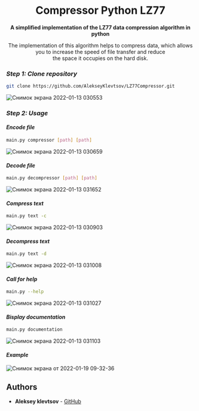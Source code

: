 <!-- markdownlint-configure-file {
  "MD013": {
    "code_blocks": false,
    "tables": false
  },
  "MD033": false,
  "MD041": false
} -->

<div align="center">

# Compressor Python LZ77


####


**A simplified implementation of the LZ77 data compression algorithm in python**

The implementation of this algorithm helps to compress data, which allows <br>
 you to increase the speed of file transfer and reduce <br>
 the space it occupies on the hard disk.


</div>


### *Step 1: Clone repository*

```sh
git clone https://github.com/AlekseyKlevtsov/LZ77Compressor.git
```
![Снимок экрана 2022-01-13 030553](https://user-images.githubusercontent.com/80210745/149242900-2d1e3c7a-1bd0-4907-85ae-b6974ab7f6f9.png)


### *Step 2: Usage*

#### *Encode file*

```sh
main.py compressor [path] [path]
```

![Снимок экрана 2022-01-13 030659](https://user-images.githubusercontent.com/80210745/149242982-9a4176ed-2f68-4ae5-8080-ca96025468b8.png)


#### *Decode file*

```sh
main.py decompressor [path] [path]
```

![Снимок экрана 2022-01-13 031652](https://user-images.githubusercontent.com/80210745/149243431-6dbb53e4-e4db-48e1-819c-24f56ece7a7d.png)



#### *Compress text*

```sh
main.py text -c
```

![Снимок экрана 2022-01-13 030903](https://user-images.githubusercontent.com/80210745/149243133-69ac1562-4250-424c-abbd-af6f98f7f955.png)


#### *Decompress text*

```sh
main.py text -d
```

![Снимок экрана 2022-01-13 031008](https://user-images.githubusercontent.com/80210745/149243139-75c17757-db5d-472a-8f0c-5b8b9d7887b1.png)


#### *Сall for help*

```sh
main.py --help
```

![Снимок экрана 2022-01-13 031027](https://user-images.githubusercontent.com/80210745/149243058-3df92dc6-212b-4e04-b874-44bec6451fb3.png)

#### *Вisplay documentation*

```sh
main.py documentation
```
![Снимок экрана 2022-01-13 031103](https://user-images.githubusercontent.com/80210745/149243053-d753da17-ab1f-49d0-83a8-d984dddb0d04.png)

#### *Example*

![Снимок экрана от 2022-01-19 09-32-36](https://user-images.githubusercontent.com/80210745/150076884-5f8c512d-ca87-4a8e-85cf-7c9abf3a9957.png)

## Authors

* **Aleksey klevtsov** - [GitHub](https://github.com/AlekseyKlevtsov)


